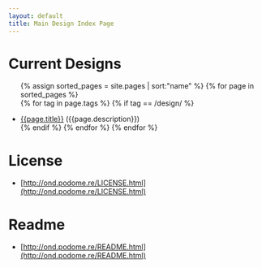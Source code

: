 ```yaml
---
layout: default
title: Main Design Index Page
---
```


# Current Designs

<ul>

{% assign sorted_pages = site.pages | sort:"name" %}
{% for page in sorted_pages %}	
  {% for tag in page.tags %}
    {% if tag == /design/ %}
		<li><a href="{{page.url}}">{{page.title}}</a> ({{page.description}})</li>	{% endif %}
  {% endfor %}
{% endfor %}
</ul>

# License

* [http://ond.podome.re/LICENSE.html](http://ond.podome.re/LICENSE.html)

# Readme

* [http://ond.podome.re/README.html](http://ond.podome.re/README.html)
